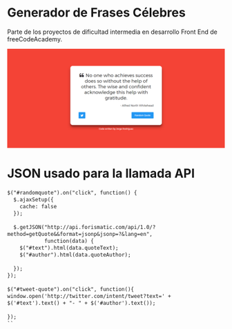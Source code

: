 # Generador de Frases Célebres
Parte de los proyectos de dificultad intermedia en desarrollo Front End de freeCodeAcademy.

![Generador de Frases Célebres](https://github.com/jorgerodriguezm/generador-frases-celebres/blob/master/README_images/generador_frases_celebres.png) 

# JSON usado para la llamada API
```
$("#randomquote").on("click", function() {
  $.ajaxSetup({
    cache: false
  });

  $.getJSON("http://api.forismatic.com/api/1.0/?method=getQuote&&format=jsonp&jsonp=?&lang=en", 
            function(data) {
    $("#text").html(data.quoteText);
    $("#author").html(data.quoteAuthor);
   
  });
});

$("#tweet-quote").on("click", function(){
window.open('http://twitter.com/intent/tweet?text=' + $('#text').text() + "- " + $('#author').text());
  
});
``
